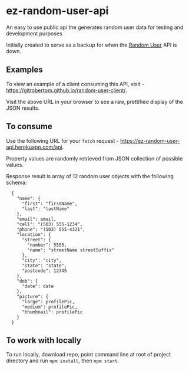 
# ez-random-user-api

An easy to use public api the generates random user data for testing and development purposes

Initially created to serve as a backup for when the [Random User](https://randomuser.me/) API is down.

## Examples

To view an example of a client consuming this API, visit - https://gitrobertpm.github.io/random-user-client/.

Visit the above URL in your browser to see a raw, prettified display of the JSON results.

## To consume

Use the following URL for your `fetch` request - https://ez-random-user-api.herokuapp.com/api.

Property values are randomly retrieved from JSON collection of possible values.

Response result is array of 12 random user objects with the following schema:

```
  {
    "name": {
      "first": "firstName",
      "last": "lastName"
    },
    "email": email,
    "cell": "(503) 555-1234",
    "phone": "(503) 555-4321",
    "location": {
      "street": {
        "number": 5555,
        "name": "streetName streetSuffix"
      },
      "city": "city",
      "state": "state",
      "postcode": 12345
    },
    "dob": {
      "date": date
    },
    "picture": {
      "large": profilePic,
      "medium": profilePic,
      "thumbnail": profilePic
    }
  }
```

## To work with locally

To run locally, download repo, point command line at root of project directory and run `npm install`, then `npm start`.  
